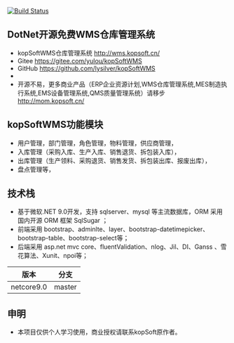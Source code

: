 [![Build Status](https://lysilver.visualstudio.com/kopsoftwms/_apis/build/status/lysilver.KopSoftWms?branchName=master)](https://lysilver.visualstudio.com/kopsoftwms/_build/latest?definitionId=3&branchName=master)

## DotNet开源免费WMS仓库管理系统

* kopSoftWMS仓库管理系统 http://wms.kopsoft.cn/
* Gitee https://gitee.com/yulou/kopSoftWMS
* GitHub https://github.com/lysilver/kopSoftWMS
*
* 开源不易，更多商业产品（ERP企业资源计划,WMS仓库管理系统,MES制造执行系统,EMS设备管理系统,QMS质量管理系统）请移步 http://mom.kopsoft.cn/

## kopSoftWMS功能模块

* 用户管理，部门管理，角色管理，物料管理，供应商管理，
* 入库管理（采购入库、生产入库、销售退货、拆包装入库），
* 出库管理（生产领料、采购退货、销售发货、拆包装出库、报废出库），
* 盘点管理等，

## 技术栈

* 基于微软.NET 9.0开发，支持 sqlserver、mysql  等主流数据库，ORM  采用国内开源 ORM  框架 SqlSugar ；
* 前端采用 bootstrap、adminlte、layer、bootstrap-datetimepicker、bootstrap-table、bootstrap-select等；
* 后端采用 asp.net mvc core、fluentValidation、nlog、Jil、DI、Ganss 、雪花算法、Xunit、npoi等；

|  版本   | 分支  |
|  ----  | ----  |
| netcore9.0  | master |

## 申明

* 本项目仅供个人学习使用，商业授权请联系kopSoft原作者。
